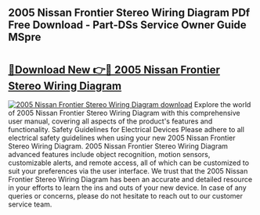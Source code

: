 ## 2005 Nissan Frontier Stereo Wiring Diagram PDf Free Download - Part-DSs Service Owner Guide MSpre

# <h2><a href="http://dfr6trx.blite.top/?on=2005+Nissan+Frontier+Stereo+Wiring+Diagram">🔗Download New 👉🔴 2005 Nissan Frontier Stereo Wiring Diagram</a></h2>

[![2005 Nissan Frontier Stereo Wiring Diagram download](https://i.imgur.com/lujVjoI.png)](http://dfr6trx.blite.top/?on=2005+Nissan+Frontier+Stereo+Wiring+Diagram)
Explore the world of 2005 Nissan Frontier Stereo Wiring Diagram with this comprehensive user manual, covering all aspects of the product's features and functionality. Safety Guidelines for Electrical Devices Please adhere to all electrical safety guidelines when using your new 2005 Nissan Frontier Stereo Wiring Diagram. 2005 Nissan Frontier Stereo Wiring Diagram advanced features include object recognition, motion sensors, customizable alerts, and remote access, all of which can be customized to suit your preferences via the user interface. We trust that the 2005 Nissan Frontier Stereo Wiring Diagram has been an accurate and detailed resource in your efforts to learn the ins and outs of your new device. In case of any queries or concerns, please do not hesitate to reach out to our customer service team.
